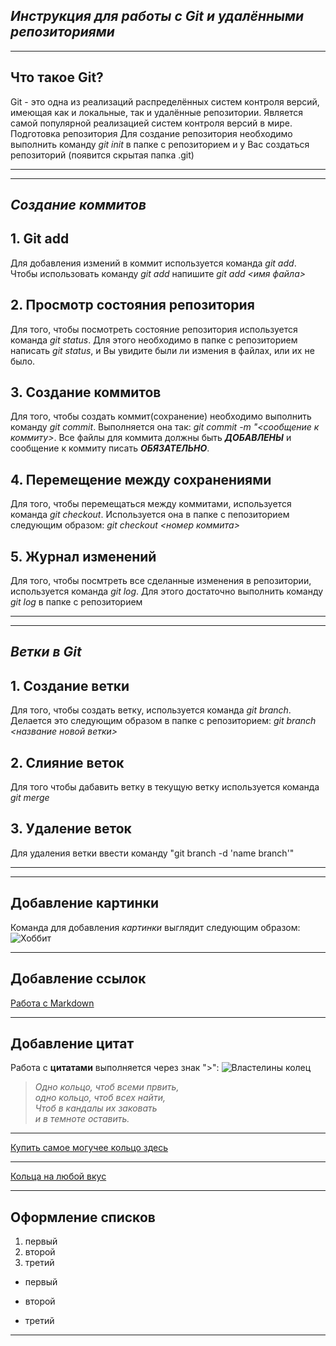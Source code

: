 ## ***Инструкция для работы с Git и удалёнными репозиториями***
***

## Что такое Git?
Git - это одна из реализаций распределённых систем контроля версий, имеющая как и локальные, так и удалённые репозитории. Является самой популярной реализацией систем контроля версий в мире.
Подготовка репозитория
Для создание репозитория необходимо выполнить команду *git init*  в папке с репозиторием и у Вас создаться репозиторий (появится скрытая папка .git)
***
***
## ***Создание коммитов***

## 1. Git add
Для добавления измений в коммит используется команда *git add*. Чтобы использовать команду *git add* напишите *git add <имя файла>*

## 2. Просмотр состояния репозитория
Для того, чтобы посмотреть состояние репозитория используется команда *git status*. Для этого необходимо в папке с репозиторием написать *git status*, и Вы увидите были ли измения в файлах, или их не было.

## 3. Создание коммитов
Для того, чтобы создать коммит(сохранение) необходимо выполнить команду *git commit*. Выполняется она так: *git commit -m "<сообщение к коммиту>*. Все файлы для коммита должны быть ***ДОБАВЛЕНЫ*** и сообщение к коммиту писать ***ОБЯЗАТЕЛЬНО***.

## 4. Перемещение между сохранениями
Для того, чтобы перемещаться между коммитами, используется команда *git checkout*. Используется она в папке с пепозиторием следующим образом: *git checkout <номер коммита>*

## 5. Журнал изменений
Для того, чтобы посмтреть все сделанные изменения в репозитории, используется команда *git log*. Для этого достаточно выполнить команду *git log* в папке с репозиторием
***
***
## ***Ветки в Git***

## 1. Создание ветки

Для того, чтобы создать ветку, используется команда *git branch*. Делается это следующим образом в папке с репозиторием: *git branch <название новой ветки>*

## 2. Слияние веток

Для того чтобы дабавить ветку в текущую ветку используется команда *git merge <name branch>*

## 3. Удаление веток
Для удаления ветки ввести команду "git branch -d 'name branch'"
***
***
## Добавление картинки
Команда для добавления *картинки* выглядит следующим образом:
![Хоббит](https://avatarko.ru/img/kartinka/8/film_Middle-earth_hobbit_Frodo_7802.jpg)
***
## Добавление ссылок

[Работа с Markdown](https://lifehacker.ru/chto-takoe-markdown/)
***
## Добавление цитат

Работа с **цитатами** выполняется через знак ">":
![Властелины колец](https://dvdbash.files.wordpress.com/2012/02/big_bang_theory_galecki_parsons_cuoco_helberg_nayyar_dvdbash_131.jpg)

>*Одно кольцо, чтоб всеми првить,\
одно кольцо, чтоб всех найти,\
Чтоб в кандалы их заковать\
и в темноте оставить.*
***
[Купить самое могучее кольцо здесь](https://www.ozon.ru/product/koltso-vsevlastiya-vlastelin-kolets-624142001/?sh=DrXrqiNMxQ&utm_medium=seo_yaserp_products&utm_referrer=https%3A%2F%2Fyandex.ru%2Fproducts%2Fsearch%3Ftext%3D%25D0%25BA%25D1%2583%25D0%25BF%25D0%25B8%25D1%2582%25D1%258C%2520%25D0%25BA%25D0%25BE%25D0%25BB%25D1%258C%25D1%2586%25D0%25BE%2520%25D0%25B2%25D0%25BB%25D0%25B0%25D1%2581%25D1%2582%25D0%25B5%25D0%25BB%25D0%25B8%25D0%25BD%2520%25D0%25BA%25D0%25BE%25D0%25BB%25D0%25B5%25D1%2586&utm_source=yandex)
***
[Кольца на любой вкус](https://www.livemaster.ru/tag/item/99890/koltso-vsevlastiya?sectiontype=1)
***
## Оформление списков

1. первый
2. второй
3. третий

* первый
- второй
+ третий 
***